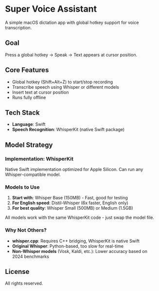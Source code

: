# Super Voice Assistant

A simple macOS dictation app with global hotkey support for voice transcription.

## Goal

Press a global hotkey → Speak → Text appears at cursor position.

## Core Features
- Global hotkey (Shift+Alt+Z) to start/stop recording
- Transcribe speech using Whisper or different models
- Insert text at cursor position
- Runs fully offline

## Tech Stack
- **Language**: Swift
- **Speech Recognition**: WhisperKit (native Swift package)

## Model Strategy

### Implementation: WhisperKit
Native Swift implementation optimized for Apple Silicon. Can run any Whisper-compatible model.

### Models to Use
1. **Start with**: Whisper Base (150MB) - Fast, good for testing
2. **For English speed**: Distil-Whisper (6x faster, English only)
3. **For best quality**: Whisper Small (500MB) or Medium (1.5GB)

All models work with the same WhisperKit code - just swap the model file.

### Why Not Others?
- **whisper.cpp**: Requires C++ bridging, WhisperKit is native Swift
- **Original Whisper**: Python-based, too slow for real-time
- **Non-Whisper models** (Vosk, Kaldi, etc.): Lower accuracy based on 2024 benchmarks

## License

All rights reserved.